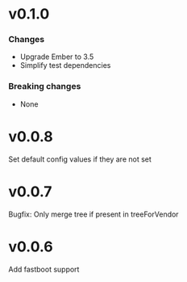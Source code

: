 # v0.1.0

### Changes

- Upgrade Ember to 3.5
- Simplify test dependencies

### Breaking changes

- None

# v0.0.8

Set default config values if they are not set

# v0.0.7

Bugfix: Only merge tree if present in treeForVendor

# v0.0.6

Add fastboot support

